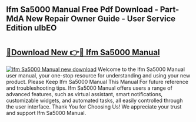 ## Ifm Sa5000 Manual Free Pdf Download - Part-MdA New Repair Owner Guide - User Service Edition uIbEO

# <h2><a href="http://bc258.oget.top/?id=Ifm+Sa5000+Manual">🔗Download New 👉🔴 Ifm Sa5000 Manual</a></h2>

[![Ifm Sa5000 Manual new download](https://i.imgur.com/5g1atiW.png)](http://bc258.oget.top/?id=Ifm+Sa5000+Manual)
Welcome to the Ifm Sa5000 Manual user manual, your one-stop resource for understanding and using your new product. Please Keep Ifm Sa5000 Manual This Manual For future reference and troubleshooting tips. Ifm Sa5000 Manual offers users a range of advanced features, such as virtual assistant, smart notifications, customizable widgets, and automated tasks, all easily controlled through the user interface. Thank You for Choosing Us! We appreciate your trust and support Ifm Sa5000 Manual.
